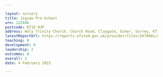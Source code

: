 ```yaml
---

layout: nursery
title: Jigsaw Pre-School
urn: 122446
postcode: KT10 0JP
address: Holy Trinity Church, Church Road, Claygate, Esher, Surrey, KT10 0JP
latestReportUrl: https://reports.ofsted.gov.uk/provider/files/2478681/urn/122446.pdf
teaching: 0
development: 0
leadership: 2
outcomes: 0
overall: 2
date: 4 February 2015

---
```

